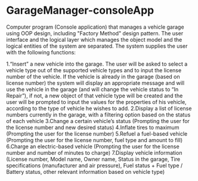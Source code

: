 # GarageManager-consoleApp

Computer program (Console application) that manages a vehicle garage using OOP design, including "Factory Method" design pattern.
The user interface and the logical layer which manages the object model and the logical entities of the system are separated.
The system supplies the user with the following functions:

1.“Insert” a new vehicle into the garage. The user will be asked to select a vehicle type out of the supported vehicle types and to input the license number of the vehicle. If the vehicle is already in the garage (based on license number) the system will display an appropriate message and will use the vehicle in the garage (and will change the vehicle status to “In Repair”), if not, a new object of that vehicle type will be created and the user will be prompted to input the values for the properties of his vehicle, according to the type of vehicle he wishes to add.
2.Display a list of license numbers currently in the garage, with a filtering option based on the status of each vehicle
3.Change a certain vehicle’s status (Prompting the user for the license number and new desired status)
4.Inflate tires to maximum (Prompting the user for the license number)
5.Refuel a fuel-based vehicle (Prompting the user for the license number, fuel type and amount to fill)
6.Charge an electric-based vehicle (Prompting the user for the license number and number of minutes to charge)
7.Display vehicle information (License number, Model name, Owner name, Status in the garage, Tire specifications (manufacturer and air pressure), Fuel status + Fuel type / Battery status, other relevant information based on vehicle type)
